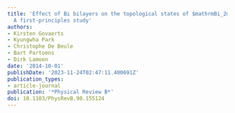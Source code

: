```yaml
---
title: 'Effect of Bi bilayers on the topological states of $mathrmBi_2mathrmSe_3$:
  A first-principles study'
authors:
- Kirsten Govaerts
- Kyungwha Park
- Christophe De Beule
- Bart Partoens
- Dirk Lamoen
date: '2014-10-01'
publishDate: '2023-11-24T02:47:11.400691Z'
publication_types:
- article-journal
publication: '*Physical Review B*'
doi: 10.1103/PhysRevB.90.155124
---
```

